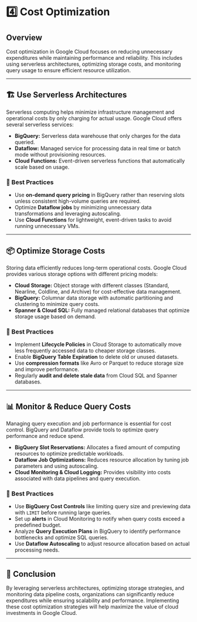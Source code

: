 # 4️⃣ Cost Optimization

## Overview
Cost optimization in Google Cloud focuses on reducing unnecessary expenditures while maintaining performance and reliability. This includes using serverless architectures, optimizing storage costs, and monitoring query usage to ensure efficient resource utilization.

---

## 🏗 **Use Serverless Architectures**
Serverless computing helps minimize infrastructure management and operational costs by only charging for actual usage. Google Cloud offers several serverless services:

- **BigQuery:** Serverless data warehouse that only charges for the data queried.
- **Dataflow:** Managed service for processing data in real time or batch mode without provisioning resources.
- **Cloud Functions:** Event-driven serverless functions that automatically scale based on usage.

### 🔹 Best Practices
- Use **on-demand query pricing** in BigQuery rather than reserving slots unless consistent high-volume queries are required.
- Optimize **Dataflow jobs** by minimizing unnecessary data transformations and leveraging autoscaling.
- Use **Cloud Functions** for lightweight, event-driven tasks to avoid running unnecessary VMs.

---

## 📦 **Optimize Storage Costs**
Storing data efficiently reduces long-term operational costs. Google Cloud provides various storage options with different pricing models:

- **Cloud Storage:** Object storage with different classes (Standard, Nearline, Coldline, and Archive) for cost-effective data management.
- **BigQuery:** Columnar data storage with automatic partitioning and clustering to minimize query costs.
- **Spanner & Cloud SQL:** Fully managed relational databases that optimize storage usage based on demand.

### 🔹 Best Practices
- Implement **Lifecycle Policies** in Cloud Storage to automatically move less frequently accessed data to cheaper storage classes.
- Enable **BigQuery Table Expiration** to delete old or unused datasets.
- Use **compression formats** like Avro or Parquet to reduce storage size and improve performance.
- Regularly **audit and delete stale data** from Cloud SQL and Spanner databases.

---

## 📊 **Monitor & Reduce Query Costs**
Managing query execution and job performance is essential for cost control. BigQuery and Dataflow provide tools to optimize query performance and reduce spend.

- **BigQuery Slot Reservations:** Allocates a fixed amount of computing resources to optimize predictable workloads.
- **Dataflow Job Optimizations:** Reduces resource allocation by tuning job parameters and using autoscaling.
- **Cloud Monitoring & Cloud Logging:** Provides visibility into costs associated with data pipelines and query execution.

### 🔹 Best Practices
- Use **BigQuery Cost Controls** like limiting query size and previewing data with `LIMIT` before running large queries.
- Set up **alerts** in Cloud Monitoring to notify when query costs exceed a predefined budget.
- Analyze **Query Execution Plans** in BigQuery to identify performance bottlenecks and optimize SQL queries.
- Use **Dataflow Autoscaling** to adjust resource allocation based on actual processing needs.

---

## 🎯 Conclusion
By leveraging serverless architectures, optimizing storage strategies, and monitoring data pipeline costs, organizations can significantly reduce expenditures while ensuring scalability and performance. Implementing these cost optimization strategies will help maximize the value of cloud investments in Google Cloud.